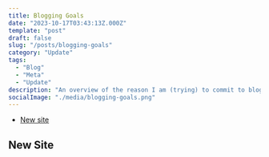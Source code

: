 ```yaml
---
title: Blogging Goals
date: "2023-10-17T03:43:13Z.000Z"
template: "post"
draft: false
slug: "/posts/blogging-goals"
category: "Update"
tags:
  - "Blog"
  - "Meta"
  - "Update"
description: "An overview of the reason I am (trying) to commit to blogging."
socialImage: "./media/blogging-goals.png"
---
```


- [New site](#new-site)


## New Site
